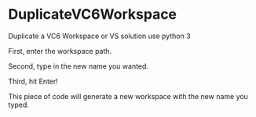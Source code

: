 DuplicateVC6Workspace
=====================

Duplicate a VC6 Workspace or VS solution use python 3

First, enter the workspace path.

Second, type in the new name you wanted.

Third, hit Enter! 

This piece of code will generate 
a new workspace with the new name you typed.

